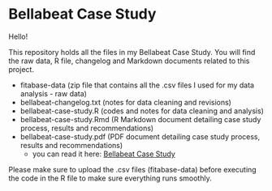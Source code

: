 # Bellabeat Case Study

Hello!

This repository holds all the files in my Bellabeat Case Study. You will find the raw data, R file, changelog and Markdown documents related to this project.

- fitabase-data (zip file that contains all the .csv files I used for my data analysis - raw data)
- bellabeat-changelog.txt (notes for data cleaning and revisions)
- bellabeat-case-study.R (codes and notes for data cleaning and analysis)
- bellabeat-case-study.Rmd (R Markdown document detailing case study process, results and recommendations)
- bellabeat-case-study.pdf (PDF document detailing case study process, results and recommendations)
  - you can read it here: [Bellabeat Case Study](https://github.com/vegapunkrecords/bellabeat-case-study/files/11411414/bellabeat-case-study.pdf)

Please make sure to upload the .csv files (fitabase-data) before executing the code in the R file to make sure everything runs smoothly.
